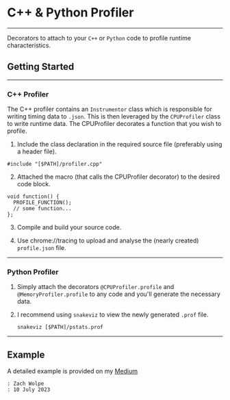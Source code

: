 # C++ & Python Profiler
-----

Decorators to attach to your `C++` or `Python` code to profile runtime characteristics.

## Getting Started

----
### C++ Profiler

The C++ profiler contains an `Instrumentor` class which is responsible for writing timing data to `.json`. This is then leveraged by the `CPUProfiler` class to write runtime data. The CPUProfiler decorates a function that you wish to profile.

1. Include the class declaration in the required source file (preferably using a header file).
   
  ```
  #include "[$PATH]/profiler.cpp"
  ```

2. Attached the macro (that calls the CPUProfiler decorator) to the desired code block.

  ```
  void function() {
    PROFILE_FUNCTION();
    // some function...
  };
  ```

3. Compile and build your source code.

4. Use chrome://tracing to upload and analyse the (nearly created) `profile.json` file.


----
### Python Profiler

1. Simply attach the decorators `@CPUProfiler.profile` and `@MemoryProfiler.profile` to any code and you'll generate the necessary data.

2. I recommend using `snakeviz` to view the newly generated `.prof` file.

   ```
   snakeviz [$PATH]/pstats.prof
   ```


----
## Example

A detailed example is provided on my [Medium](http://medium.com/ZachWolpe)



```
: Zach Wolpe
: 10 July 2023
```

